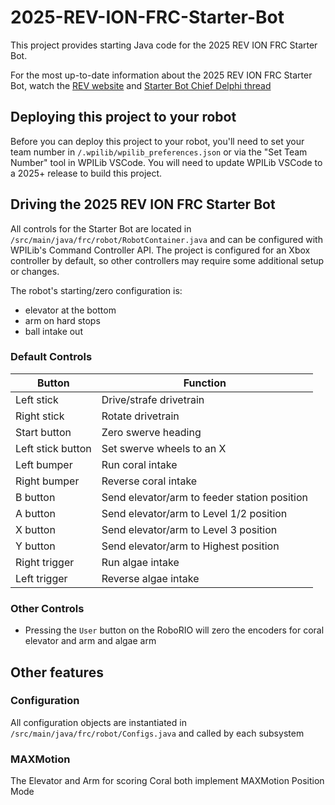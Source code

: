# 2025-REV-ION-FRC-Starter-Bot

This project provides starting Java code for the 2025 REV ION FRC Starter Bot.

For the most up-to-date information about the 2025 REV ION FRC Starter Bot, watch the [REV website](https://www.revrobotics.com/ion/frc-starter-bot/) and [Starter Bot Chief Delphi thread](https://www.chiefdelphi.com/t/2025-rev-ion-starterbot-for-reefscape/480005)

## Deploying this project to your robot

Before you can deploy this project to your robot, you'll need to set your team number in `/.wpilib/wpilib_preferences.json` or via the "Set Team Number" tool in WPILib VSCode. You will need to update WPILib VSCode to a 2025+ release to build this project.

## Driving the 2025 REV ION FRC Starter Bot

All controls for the Starter Bot are located in `/src/main/java/frc/robot/RobotContainer.java` and can be configured with WPILib's Command Controller API. The project is configured for an Xbox controller by default, so other controllers may require some additional setup or changes.

The robot's starting/zero configuration is:

- elevator at the bottom
- arm on hard stops
- ball intake out

### Default Controls

| Button | Function |
| --- | --- |
| Left stick | Drive/strafe drivetrain |
| Right stick | Rotate drivetrain |
| Start button | Zero swerve heading |
| Left stick button | Set swerve wheels to an X |
| Left bumper | Run coral intake |
| Right bumper | Reverse coral intake |
| B button | Send elevator/arm to feeder station position |
| A button | Send elevator/arm to Level 1/2 position |
| X button | Send elevator/arm to Level 3 position |
| Y button | Send elevator/arm to Highest position |
| Right trigger | Run algae intake |
| Left trigger | Reverse algae intake |

### Other Controls

- Pressing the `User` button on the RoboRIO will zero the encoders for coral elevator and arm and algae arm

## Other features

### Configuration

All configuration objects are instantiated in `/src/main/java/frc/robot/Configs.java` and called by each subsystem

### MAXMotion

The Elevator and Arm for scoring Coral both implement MAXMotion Position Mode
